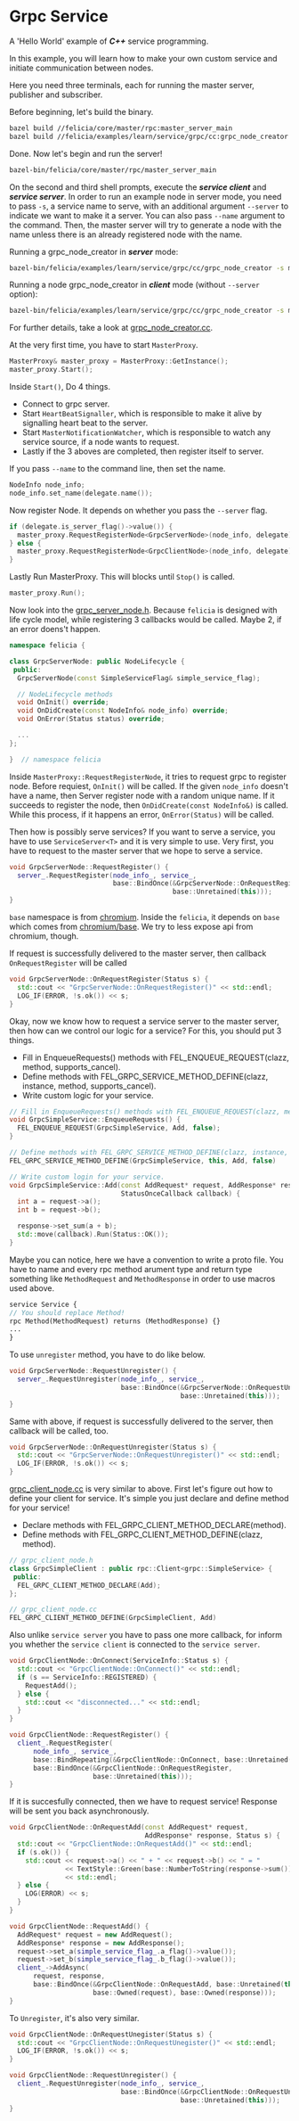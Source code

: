 # Grpc Service

A 'Hello World' example of ***C++*** service programming.

In this example, you will learn how to make your own custom service and initiate communication between nodes.

Here you need three terminals, each for running the master server, publisher and subscriber.

Before beginning, let's build the binary.

```bash
bazel build //felicia/core/master/rpc:master_server_main
bazel build //felicia/examples/learn/service/grpc/cc:grpc_node_creator
```

Done. Now let's begin and run the server!

```bash
bazel-bin/felicia/core/master/rpc/master_server_main
```

On the second and third shell prompts, execute the ***service client*** and ***service server***. In order to run an example node in server mode, you need to pass `-s`, a service name to serve, with an additional argument `--server` to indicate we want to make it a server. You can also pass `--name` argument to the command. Then, the master server will try to generate a node with the name unless there is an already registered node with the name.

Running a grpc_node_creator in ***server*** mode:
```bash
bazel-bin/felicia/examples/learn/service/grpc/cc/grpc_node_creator -s message --server
```

Running a node grpc_node_creator in ***client*** mode (without `--server` option):
```bash
bazel-bin/felicia/examples/learn/service/grpc/cc/grpc_node_creator -s message -a 1 -b 2
```

For further details, take a look at [grpc_node_creator.cc](grpc_node_creator.cc).

At the very first time, you have to start `MasterProxy`.

```c++
MasterProxy& master_proxy = MasterProxy::GetInstance();
master_proxy.Start();
```

Inside `Start()`, Do 4 things.
* Connect to grpc server.
* Start `HeartBeatSignaller`, which is responsible to make it alive by signalling heart beat to the server.
* Start `MasterNotificationWatcher`, which is responsible to watch any service source, if a node wants to request.
* Lastly if the 3 aboves are completed, then register itself to server.

If you pass `--name` to the command line, then set the name.

```c++
NodeInfo node_info;
node_info.set_name(delegate.name());
```

Now register Node. It depends on whether you pass the `--server` flag.

```c++
if (delegate.is_server_flag()->value()) {
  master_proxy.RequestRegisterNode<GrpcServerNode>(node_info, delegate);
} else {
  master_proxy.RequestRegisterNode<GrpcClientNode>(node_info, delegate);
}
```

Lastly Run MasterProxy. This will blocks until `Stop()` is called.

```c++
master_proxy.Run();
```

Now look into the [grpc_server_node.h](grpc_server_node.h). Because `felicia` is designed with life cycle model, while registering 3 callbacks would be called. Maybe 2, if an error doens't happen.

```c++
namespace felicia {

class GrpcServerNode: public NodeLifecycle {
 public:
  GrpcServerNode(const SimpleServiceFlag& simple_service_flag);

  // NodeLifecycle methods
  void OnInit() override;
  void OnDidCreate(const NodeInfo& node_info) override;
  void OnError(Status status) override;

  ...
};

}  // namespace felicia
```

Inside `MasterProxy::RequestRegisterNode`, it tries to request grpc to register node.
Before requiest, `OnInit()` will be called. If the given `node_info` doesn't have a name, then Server register node with a random unique name. If it succeeds to register the node, then `OnDidCreate(const NodeInfo&)` is called. While this process, if it happens an error, `OnError(Status)` will be called.


Then how is possibly serve services? If you want to serve a service, you have to use `ServiceServer<T>` and it is very simple to use. Very first, you have to request to the master server that we hope to serve a service.

```c++
void GrpcServerNode::RequestRegister() {
  server_.RequestRegister(node_info_, service_,
                          base::BindOnce(&GrpcServerNode::OnRequestRegister,
                                         base::Unretained(this)));
}
```

`base` namespace is from [chromium](/third_party/chromium). Inside the `felicia`, it depends on `base` which comes from [chromium/base](https://github.com/chromium/chromium/tree/master/base). We try to less expose api from chromium, though.

If request is successfully delivered to the master server, then callback `OnRequestRegister` will be called

```c++
void GrpcServerNode::OnRequestRegister(Status s) {
  std::cout << "GrpcServerNode::OnRequestRegister()" << std::endl;
  LOG_IF(ERROR, !s.ok()) << s;
}
```

Okay, now we know how to request a service server to the master server, then how can we control our logic for a service? For this, you should put 3 things.
* Fill in EnqueueRequests() methods with FEL_ENQUEUE_REQUEST(clazz, method, supports_cancel).
* Define methods with FEL_GRPC_SERVICE_METHOD_DEFINE(clazz, instance, method, supports_cancel).
* Write custom logic for your service.

```c++
// Fill in EnqueueRequests() methods with FEL_ENQUEUE_REQUEST(clazz, method, supports_cancel).
void GrpcSimpleService::EnqueueRequests() {
  FEL_ENQUEUE_REQUEST(GrpcSimpleService, Add, false);
}

// Define methods with FEL_GRPC_SERVICE_METHOD_DEFINE(clazz, instance, method, supports_cancel).
FEL_GRPC_SERVICE_METHOD_DEFINE(GrpcSimpleService, this, Add, false)

// Write custom login for your service.
void GrpcSimpleService::Add(const AddRequest* request, AddResponse* response,
                            StatusOnceCallback callback) {
  int a = request->a();
  int b = request->b();

  response->set_sum(a + b);
  std::move(callback).Run(Status::OK());
}
```

Maybe you can notice, here we have a convention to write a proto file. You have to name and every rpc method arument type and return type something like `MethodRequest` and `MethodResponse` in order to use macros used above.

```protobuf
service Service {
// You should replace Method!
rpc Method(MethodRequest) returns (MethodResponse) {}
...
}
```

To use `unregister` method, you have to do like below.

```c++
void GrpcServerNode::RequestUnregister() {
  server_.RequestUnregister(node_info_, service_,
                            base::BindOnce(&GrpcServerNode::OnRequestUnregister,
                                           base::Unretained(this)));
}
```

Same with above, if request is successfully delivered to the server, then callback
will be called, too.

```c++
void GrpcServerNode::OnRequestUnregister(Status s) {
  std::cout << "GrpcServerNode::OnRequestUnregister()" << std::endl;
  LOG_IF(ERROR, !s.ok()) << s;
}
```

[grpc_client_node.cc](grpc_client_node.cc) is very similar to above. First let's figure out how to define your client for service. It's simple you just declare and define method for your service!

* Declare methods with FEL_GRPC_CLIENT_METHOD_DECLARE(method).
* Define methods with FEL_GRPC_CLIENT_METHOD_DEFINE(clazz, method).

```c++
// grpc_client_node.h
class GrpcSimpleClient : public rpc::Client<grpc::SimpleService> {
 public:
  FEL_GRPC_CLIENT_METHOD_DECLARE(Add);
};

// grpc_client_node.cc
FEL_GRPC_CLIENT_METHOD_DEFINE(GrpcSimpleClient, Add)
```

Also unlike `service server` you have to pass one more callback, for inform you whether the `service client` is connected to the `service server`.

```c++
void GrpcClientNode::OnConnect(ServiceInfo::Status s) {
  std::cout << "GrpcClientNode::OnConnect()" << std::endl;
  if (s == ServiceInfo::REGISTERED) {
    RequestAdd();
  } else {
    std::cout << "disconnected..." << std::endl;
  }
}

void GrpcClientNode::RequestRegister() {
  client_.RequestRegister(
      node_info_, service_,
      base::BindRepeating(&GrpcClientNode::OnConnect, base::Unretained(this)),
      base::BindOnce(&GrpcClientNode::OnRequestRegister,
                     base::Unretained(this)));
}
```

If it is succesfully connected, then we have to request service! Response will be sent you back asynchronously.

```c++
void GrpcClientNode::OnRequestAdd(const AddRequest* request,
                                  AddResponse* response, Status s) {
  std::cout << "GrpcClientNode::OnRequestAdd()" << std::endl;
  if (s.ok()) {
    std::cout << request->a() << " + " << request->b() << " = "
              << TextStyle::Green(base::NumberToString(response->sum()))
              << std::endl;
  } else {
    LOG(ERROR) << s;
  }
}

void GrpcClientNode::RequestAdd() {
  AddRequest* request = new AddRequest();
  AddResponse* response = new AddResponse();
  request->set_a(simple_service_flag_.a_flag()->value());
  request->set_b(simple_service_flag_.b_flag()->value());
  client_->AddAsync(
      request, response,
      base::BindOnce(&GrpcClientNode::OnRequestAdd, base::Unretained(this),
                     base::Owned(request), base::Owned(response)));
}
```

To `Unregister`, it's also very similar.

```c++
void GrpcClientNode::OnRequestUnegister(Status s) {
  std::cout << "GrpcClientNode::OnRequestUnegister()" << std::endl;
  LOG_IF(ERROR, !s.ok()) << s;
}

void GrpcClientNode::RequestUnregister() {
  client_.RequestUnregister(node_info_, service_,
                            base::BindOnce(&GrpcClientNode::OnRequestUnegister,
                                           base::Unretained(this)));
}
```


